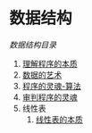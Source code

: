 # 数据结构
*数据结构目录*    

1. [理解程序的本质](./src/1.md)    
2. [数据的艺术](./src/2.md)    
3. [程序的灵魂-算法](./src/3.md)   
4. [审判程序的灵魂](./src/4.md)   
5. 线性表
   1. [线性表的本质](./src/5.md)   